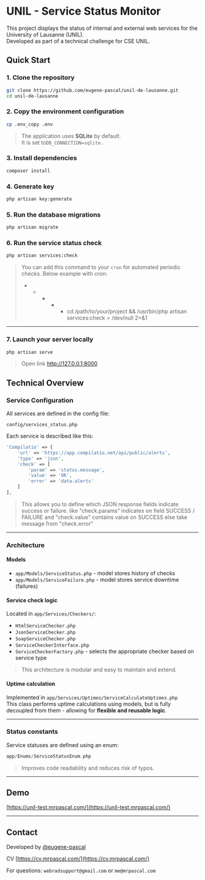 # UNIL - Service Status Monitor

This project displays the status of internal and external web services for the University of Lausanne (UNIL).  
Developed as part of a technical challenge for CSE UNIL.

## Quick Start

### 1. Clone the repository

```bash
git clone https://github.com/eugene-pascal/unil-de-lausanne.git
cd unil-de-lausanne
```

### 2. Copy the environment configuration

```bash
cp .env_copy .env
```

> The application uses **SQLite** by default.  
> It is set to`DB_CONNECTION=sqlite` .

### 3. Install dependencies

```bash
composer install
```

### 4. Generate key 

```bash
php artisan key:generate
```

### 5. Run the database migrations

```bash
php artisan migrate
```

### 6. Run the service status check

```bash
php artisan services:check
```

> You can add this command to your `cron` for automated periodic checks. Below example with cron:
> * * * * * cd /path/to/your/project && /usr/bin/php artisan services:check > /dev/null 2>&1

---


### 7. Launch your server locally 

```bash
php artisan serve
```
> Open link http://127.0.0.1:8000

## Technical Overview

### Service Configuration

All services are defined in the config file:

```
config/services_status.php
```

Each service is described like this:

```php
'Compilatio' => [
    'url' => 'https://app.compilatio.net/api/public/alerts',
    'type' => 'json',
    'check' => [
        'param' => 'status.message',
        'value' => 'OK',
        'error' => 'data.alerts'
    ]
],
```

> This allows you to define which JSON response fields indicate success or failure.
> like "check.params" indicates on field SUCCESS / FAILURE and "check.value" contains value on SUCCESS else take message from "check.error"

---

###  Architecture

#### Models

- `app/Models/ServiceStatus.php` - model stores history of checks
- `app/Models/ServiceFailure.php` - model stores service downtime (failures)

#### Service check logic

Located in `app/Services/Checkers/`:

- `HtmlServiceChecker.php`
- `JsonServiceChecker.php`
- `SoapServiceChecker.php`
- `ServiceCheckerInterface.php`
- `ServiceCheckerFactory.php` - selects the appropriate checker based on service type

> This architecture is modular and easy to maintain and extend.

#### Uptime calculation

Implemented in `app/Services/Uptimes/ServiceCalculateUptimes.php`  
This class performs uptime calculations using models, but is fully decoupled from them - allowing for **flexible and reusable logic**.

---

### Status constants

Service statuses are defined using an enum:

```php
app/Enums/ServiceStatusEnum.php
```

> Improves code readability and reduces risk of typos.

---

## Demo

[https://unil-test.mrpascal.com/](https://unil-test.mrpascal.com/)

---

## Contact

Developed by [@eugene-pascal](https://github.com/eugene-pascal)

CV [https://cv.mrpascal.com/](https://cv.mrpascal.com/)  

For questions: `webradsupport@gmail.com` or `me@mrpascal.com`
